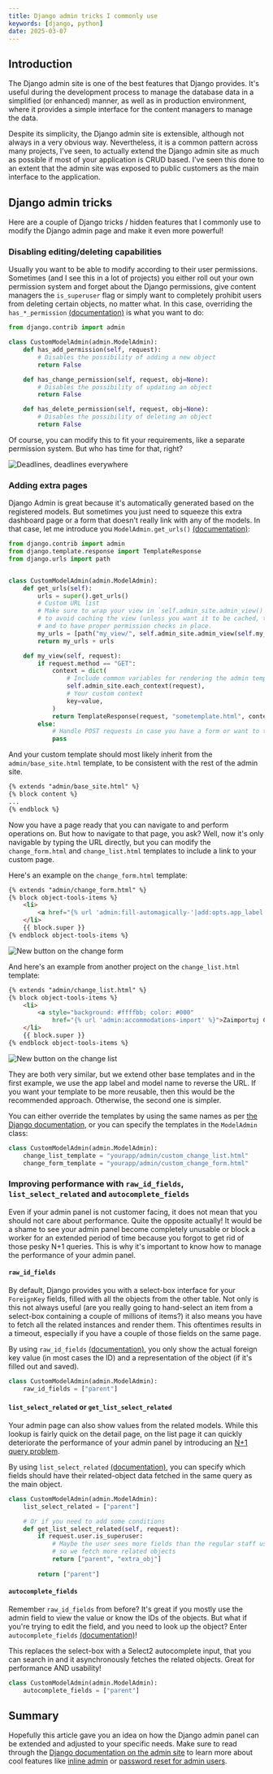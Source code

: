 ```yaml
---
title: Django admin tricks I commonly use
keywords: [django, python]
date: 2025-03-07
---
```


## Introduction

The Django admin site is one of the best features that Django provides. It's useful during the development process to manage the database data in a simplified (or enhanced) manner, as well as in production environment, where it provides a simple interface for the content managers to manage the data.

Despite its simplicity, the Django admin site is extensible, although not always in a very obvious way. Nevertheless, it is a common pattern across many projects, I've seen, to actually extend the Django admin site as much as possible if most of your application is CRUD based. I've seen this done to an extent that the admin site was exposed to public customers as the main interface to the application.

## Django admin tricks

Here are a couple of Django tricks / hidden features that I commonly use to modify the Django admin page and make it even more powerful!

### Disabling editing/deleting capabilities

Usually you want to be able to modify according to their user permissions. Sometimes (and I see this in a lot of projects) you either roll out your own permission system and forget about the Django permissions, give content managers the `is_superuser` flag or simply want to completely prohibit users from deleting certain objects, no matter what. In this case, overriding the `has_*_permission` [(documentation)](https://docs.djangoproject.com/en/5.1/ref/contrib/admin/#django.contrib.admin.ModelAdmin.has_add_permission) is what you want to do:

```python
from django.contrib import admin

class CustomModelAdmin(admin.ModelAdmin):
    def has_add_permission(self, request):
        # Disables the possibility of adding a new object
        return False

    def has_change_permission(self, request, obj=None):
        # Disables the possibility of updating an object
        return False

    def has_delete_permission(self, request, obj=None):
        # Disables the possibility of deleting an object
        return False
```

Of course, you can modify this to fit your requirements, like a separate permission system. But who has time for that, right?

![Deadlines, deadlines everywhere](/images/django-admin-tricks/deadlines.jpg)

### Adding extra pages

Django Admin is great because it's automatically generated based on the registered models. But sometimes you just need to squeeze this extra dashboard page or a form that doesn't really link with any of the models. In that case, let me introduce you `ModelAdmin.get_urls()` [(documentation)](https://docs.djangoproject.com/en/5.1/ref/contrib/admin/#django.contrib.admin.ModelAdmin.get_urls):

```python
from django.contrib import admin
from django.template.response import TemplateResponse
from django.urls import path


class CustomModelAdmin(admin.ModelAdmin):
    def get_urls(self):
        urls = super().get_urls()
        # Custom URL list
        # Make sure to wrap your view in `self.admin_site.admin_view()`
        # to avoid caching the view (unless you want it to be cached, then you can use `cacheable=True`)
        # and to have proper permission checks in place.
        my_urls = [path("my_view/", self.admin_site.admin_view(self.my_view))]
        return my_urls + urls

    def my_view(self, request):
        if request.method == "GET":
            context = dict(
                # Include common variables for rendering the admin template.
                self.admin_site.each_context(request),
                # Your custom context
                key=value,
            )
            return TemplateResponse(request, "sometemplate.html", context)
        else:
            # Handle POST requests in case you have a form or want to take an action
            pass
```

And your custom template should most likely inherit from the `admin/base_site.html` template, to be consistent with the rest of the admin site.
```html
{% extends "admin/base_site.html" %}
{% block content %}
...
{% endblock %}
```

Now you have a page ready that you can navigate to and perform operations on. But how to navigate to that page, you ask? Well, now it's only navigable by typing the URL directly, but you can modify the `change_form.html` and `change_list.html` templates to include a link to your custom page.

Here's an example on the `change_form.html` template:

```html
{% extends "admin/change_form.html" %}
{% block object-tools-items %}
    <li>
        <a href="{% url 'admin:fill-automagically-'|add:opts.app_label|add:'-'|add:opts.model_name original.pk %}">Fill Automagically</a>
    </li>
    {{ block.super }}
{% endblock object-tools-items %}
```

![New button on the change form](/images/django-admin-tricks/change_form_html.png)

And here's an example from another project on the `change_list.html` template:
```html
{% extends "admin/change_list.html" %}
{% block object-tools-items %}
    <li>
        <a style="background: #ffffbb; color: #000" 
            href="{% url 'admin:accommodations-import' %}">Zaimportuj CSV</a>
    </li>
    {{ block.super }}
{% endblock object-tools-items %}
```

![New button on the change list](/images/django-admin-tricks/change_list_html.png)

They are both very similar, but we extend other base templates and in the first example, we use the app label and model name to reverse the URL. If you want your template to be more reusable, then this would be the recommended approach. Otherwise, the second one is simpler.

You can either override the templates by using the same names as per [the Django documentation](https://docs.djangoproject.com/en/5.1/ref/contrib/admin/#templates-which-may-be-overridden-per-app-or-model), or you can specify the templates in the `ModelAdmin` class:

```python
class CustomModelAdmin(admin.ModelAdmin):
    change_list_template = "yourapp/admin/custom_change_list.html"
    change_form_template = "yourapp/admin/custom_change_form.html"
```

### Improving performance with `raw_id_fields`, `list_select_related` and `autocomplete_fields`

Even if your admin panel is not customer facing, it does not mean that you should not care about performance. Quite the opposite actually! It would be a shame to see your admin panel become completely unusable or block a worker for an extended period of time because you forgot to get rid of those pesky N+1 queries. This is why it's important to know how to manage the performance of your admin panel.

#### `raw_id_fields`

By default, Django provides you with a select-box interface for your `ForeignKey` fields, filled with all the objects from the other table. Not only is this not always useful (are you really going to hand-select an item from a select-box containing a couple of millions of items?) it also means you have to fetch all the related instances and render them. This oftentimes results in a timeout, especially if you have a couple of those fields on the same page.

By using `raw_id_fields` [(documentation)](https://docs.djangoproject.com/en/5.1/ref/contrib/admin/#django.contrib.admin.ModelAdmin.raw_id_fields), you only show the actual foreign key value (in most cases the ID) and a representation of the object (if it's filled out and saved).

```python
class CustomModelAdmin(admin.ModelAdmin):
    raw_id_fields = ["parent"]
```

#### `list_select_related` or `get_list_select_related`

Your admin page can also show values from the related models. While this lookup is fairly quick on the detail page, on the list page it can quickly deteriorate the performance of your admin panel by introducing an [N+1 query problem](https://adamj.eu/tech/2020/09/01/django-and-the-n-plus-one-queries-problem/).

By using `list_select_related` [(documentation)](https://docs.djangoproject.com/en/5.1/ref/contrib/admin/#django.contrib.admin.ModelAdmin.list_select_related), you can specify which fields should have their related-object data fetched in the same query as the main object.

```python
class CustomModelAdmin(admin.ModelAdmin):
    list_select_related = ["parent"]

    # Or if you need to add some conditions
    def get_list_select_related(self, request):
        if request.user.is_superuser:
            # Maybe the user sees more fields than the regular staff user
            # so we fetch more related objects
            return ["parent", "extra_obj"]
        
        return ["parent"]
```

#### `autocomplete_fields`

Remember `raw_id_fields` from before? It's great if you mostly use the admin field to view the value or know the IDs of the objects. But what if you're trying to edit the field, and you need to look up the object? Enter `autocomplete_fields` [(documentation)](https://docs.djangoproject.com/en/5.1/ref/contrib/admin/#django.contrib.admin.ModelAdmin.autocomplete_fields)!

This replaces the select-box with a Select2 autocomplete input, that you can search in and it asynchronously fetches the related objects. Great for performance AND usability!

```python
class CustomModelAdmin(admin.ModelAdmin):
    autocomplete_fields = ["parent"]
```

## Summary

Hopefully this article gave you an idea on how the Django admin panel can be extended and adjusted to your specific needs. Make sure to read through the [Django documentation on the admin site](https://docs.djangoproject.com/en/5.1/ref/contrib/admin/) to learn more about cool features like [inline admin](https://docs.djangoproject.com/en/5.1/ref/contrib/admin/#inlinemodeladmin-objects) or [password reset for admin users](https://docs.djangoproject.com/en/5.1/ref/contrib/admin/#adding-a-password-reset-feature).
